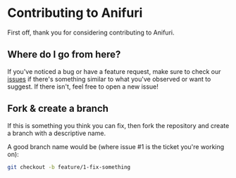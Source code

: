 # Contributing to Anifuri
First off, thank you for considering contributing to Anifuri.

## Where do I go from here?
If you've noticed a bug or have a feature request, make sure to check our [issues](https://github.com/pratham-jaiswal/anifuri/issues) if there's something similar to what you've observed or want to suggest. If there isn't, feel free to open a new issue!

## Fork & create a branch
If this is something you think you can fix, then fork the repository and create a branch with a descriptive name.

A good branch name would be (where issue #1 is the ticket you're working on):
```bash
git checkout -b feature/1-fix-something
```